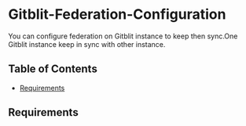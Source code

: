 # Gitblit-Federation-Configuration
You can configure federation on Gitblit instance to keep then sync.One Gitblit instance keep in sync with other instance.

## Table of Contents

* [Requirements](#Requirements)

## Requirements
